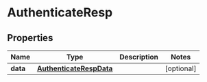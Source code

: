 # AuthenticateResp

## Properties
Name | Type | Description | Notes
------------ | ------------- | ------------- | -------------
**data** | [**AuthenticateRespData**](AuthenticateRespData.md) |  |  [optional]
